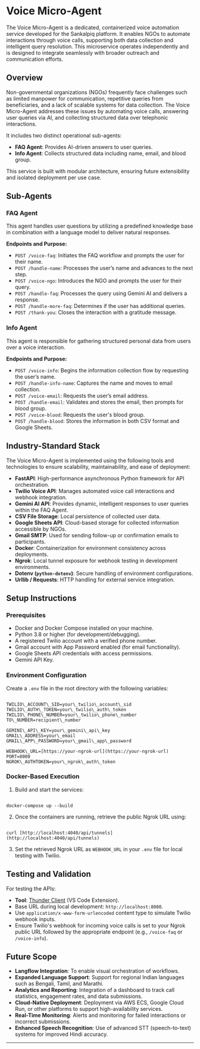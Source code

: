 # Voice Micro-Agent

The Voice Micro-Agent is a dedicated, containerized voice automation service developed for the Sankalpiq platform. It enables NGOs to automate interactions through voice calls, supporting both data collection and intelligent query resolution. This microservice operates independently and is designed to integrate seamlessly with broader outreach and communication efforts.

## Overview

Non-governmental organizations (NGOs) frequently face challenges such as limited manpower for communication, repetitive queries from beneficiaries, and a lack of scalable systems for data collection. The Voice Micro-Agent addresses these issues by automating voice calls, answering user queries via AI, and collecting structured data over telephonic interactions.

It includes two distinct operational sub-agents:

- **FAQ Agent**: Provides AI-driven answers to user queries.
- **Info Agent**: Collects structured data including name, email, and blood group.

This service is built with modular architecture, ensuring future extensibility and isolated deployment per use case.

## Sub-Agents

### FAQ Agent

This agent handles user questions by utilizing a predefined knowledge base in combination with a language model to deliver natural responses.

**Endpoints and Purpose:**

- `POST /voice-faq`: Initiates the FAQ workflow and prompts the user for their name.
- `POST /handle-name`: Processes the user’s name and advances to the next step.
- `POST /voice-ngo`: Introduces the NGO and prompts the user for their query.
- `POST /handle-faq`: Processes the query using Gemini AI and delivers a response.
- `POST /handle-more-faq`: Determines if the user has additional queries.
- `POST /thank-you`: Closes the interaction with a gratitude message.

### Info Agent

This agent is responsible for gathering structured personal data from users over a voice interaction.

**Endpoints and Purpose:**

- `POST /voice-info`: Begins the information collection flow by requesting the user’s name.
- `POST /handle-info-name`: Captures the name and moves to email collection.
- `POST /voice-email`: Requests the user’s email address.
- `POST /handle-email`: Validates and stores the email, then prompts for blood group.
- `POST /voice-blood`: Requests the user's blood group.
- `POST /handle-blood`: Stores the information in both CSV format and Google Sheets.

## Industry-Standard Stack

The Voice Micro-Agent is implemented using the following tools and technologies to ensure scalability, maintainability, and ease of deployment:

- **FastAPI**: High-performance asynchronous Python framework for API orchestration.
- **Twilio Voice API**: Manages automated voice call interactions and webhook integration.
- **Gemini AI API**: Provides dynamic, intelligent responses to user queries within the FAQ Agent.
- **CSV File Storage**: Local persistence of collected user data.
- **Google Sheets API**: Cloud-based storage for collected information accessible by NGOs.
- **Gmail SMTP**: Used for sending follow-up or confirmation emails to participants.
- **Docker**: Containerization for environment consistency across deployments.
- **Ngrok**: Local tunnel exposure for webhook testing in development environments.
- **Dotenv (`python-dotenv`)**: Secure handling of environment configurations.
- **Urllib / Requests**: HTTP handling for external service integration.

## Setup Instructions

### Prerequisites

- Docker and Docker Compose installed on your machine.
- Python 3.8 or higher (for development/debugging).
- A registered Twilio account with a verified phone number.
- Gmail account with App Password enabled (for email functionality).
- Google Sheets API credentials with access permissions.
- Gemini API Key.

### Environment Configuration

Create a `.env` file in the root directory with the following variables:

```

TWILIO\_ACCOUNT\_SID=your\_twilio\_account\_sid
TWILIO\_AUTH\_TOKEN=your\_twilio\_auth\_token
TWILIO\_PHONE\_NUMBER=your\_twilio\_phone\_number
TO\_NUMBER=recipient\_number

GEMINI\_API\_KEY=your\_gemini\_api\_key
GMAIL\_ADDRESS=your\_email
GMAIL\_APP\_PASSWORD=your\_gmail\_app\_password

WEBHOOK\_URL=[https://your-ngrok-url](https://your-ngrok-url)
PORT=8000
NGROK\_AUTHTOKEN=your\_ngrok\_auth\_token

```

### Docker-Based Execution

1. Build and start the services:

```

docker-compose up --build

```

2. Once the containers are running, retrieve the public Ngrok URL using:

```

curl [http://localhost:4040/api/tunnels](http://localhost:4040/api/tunnels)

```

3. Set the retrieved Ngrok URL as `WEBHOOK_URL` in your `.env` file for local testing with Twilio.

## Testing and Validation

For testing the APIs:

- **Tool**: [Thunder Client](https://www.thunderclient.com/) (VS Code Extension).
- Base URL during local development: `http://localhost:8000`.
- Use `application/x-www-form-urlencoded` content type to simulate Twilio webhook inputs.
- Ensure Twilio's webhook for incoming voice calls is set to your Ngrok public URL followed by the appropriate endpoint (e.g., `/voice-faq` or `/voice-info`).

## Future Scope

- **Langflow Integration**: To enable visual orchestration of workflows.
- **Expanded Language Support**: Support for regional Indian languages such as Bengali, Tamil, and Marathi.
- **Analytics and Reporting**: Integration of a dashboard to track call statistics, engagement rates, and data submissions.
- **Cloud-Native Deployment**: Deployment via AWS ECS, Google Cloud Run, or other platforms to support high-availability services.
- **Real-Time Monitoring**: Alerts and monitoring for failed interactions or incorrect submissions.
- **Enhanced Speech Recognition**: Use of advanced STT (speech-to-text) systems for improved Hindi accuracy.

---
